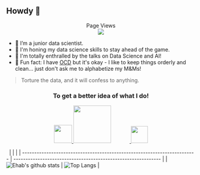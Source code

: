 ## Howdy 👋
<p align="center"> 
  Page Views<br>
  <img src="https://profile-counter.glitch.me/aehabv/count.svg" />
</p>

- 🎯 I’m a junior data scientist.
- 🎨 I'm honing my data science skills to stay ahead of the game.
- 🎤 I'm totally enthralled by the talks on Data Science and AI!
- 👾 Fun fact: I have [OCD](https://preview.redd.it/3swu88i1cyxz.jpg?auto=webp&s=4d2bcce9b81cf579bcf1fdfc8f4274c971d35733) but it's okay - I like to keep things orderly and clean... just don't ask me to alphabetize my M&Ms!


> Torture the data, and it will confess to anything. 

<div align="center">
<h3> To get a better idea of what I do! </h3>

<a href="https://www.linkedin.com/in/%C3%A6hab">
  <img width="48" src="https://www.freepnglogos.com/uploads/linkedin-blue-style-logo-png-0.png"/> 
</a>

<a href="https://www.kaggle.com/aehabv"> 
  <img width="100" src="https://www.kaggle.com/static/images/logos/kaggle-logo-transparent-300.png" style="margin-right:50px;"/>
</a>

<a href="https://www.reddit.com/user/AEhabV"> 
  <img width="45" src="https://www.iconpacks.net/icons/2/free-reddit-logo-icon-2436-thumb.png"/> 
</a>

</div>
  
&nbsp;
| | |
| ------------------------------------------------------------------------ | ------------------------------------------------------------- |
| ![Ehab's github stats](https://github-readme-stats.vercel.app/api?username=aehabv&show_icons=true&theme=algolia&count_private=true) | ![Top Langs](https://github-readme-stats.vercel.app/api/top-langs/?username=aehabv&theme=algolia) |
